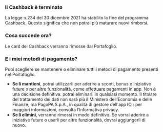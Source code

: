 <H3>
  Il Cashback è terminato
</H3>
<body>
  La legge n.234 del 30 dicembre 2021 ha stabilito la fine del programma Cashback. Questo significa che non potrai più maturare nuovi rimborsi.
</body>
<H3>
  Cosa succede ora?
</H3>
<body>
  Le card del Cashback verranno rimosse dal Portafoglio. 
</body>
<H3>
  E i miei metodi di pagamento?
</H3>
<body>
  Puoi scegliere se mantenere o eliminare tutti i metodi di pagamento presenti nel Portafoglio.
</body>
<ul style="list-style-type: square">
  <li>
    <body>
      <b>Se li mantieni</b>, potrai utilizzarli per aderire a sconti, bonus e iniziative future o per altre funzionalità, come effettuare pagamenti in app. Non è una decisione definitiva: potrai eliminarli in qualsiasi momento.
      Il titolare del trattamento dei dati non sarà più il Ministero dell’Economia e delle Finanze, ma PagoPA S.p.A., in qualità di gestore dell'app IO : per maggiori informazioni, consulta l’Informativa privacy.
    </body>
  </li>
  <li>
      <body>
          <b>Se li elimini</b>, verranno rimossi in modo definitivo. Se vorrai aderire a iniziative future o usarli per altre funzionalità, dovrai aggiungerli di nuovo.
      </body>
  </li>
</ul>
